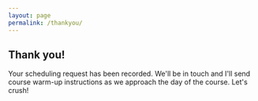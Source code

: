 ```yaml
---
layout: page
permalink: /thankyou/
---
```


Thank you!
---

Your scheduling request has been recorded. We'll be in touch and I'll send course warm-up instructions as we approach the day of the course. Let's crush!